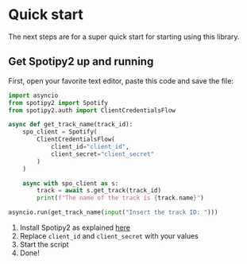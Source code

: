 # Quick start
The next steps are for a super quick start for starting using this library.

## Get Spotipy2 up and running
First, open your favorite text editor, paste this code and save the file:

```python
import asyncio
from spotipy2 import Spotify
from spotipy2.auth import ClientCredentialsFlow

async def get_track_name(track_id):
    spo_client = Spotify(
        ClientCredentialsFlow(
            client_id="client_id",
            client_secret="client_secret"
        )
    )

    async with spo_client as s:
        track = await s.get_track(track_id)
        print(f"The name of the track is {track.name}")

asyncio.run(get_track_name(input("Insert the track ID: ")))
```

1. Install Spotipy2 as explained [here](/introduction/installation)
2. Replace `client_id` and `client_secret` with your values
3. Start the script
4. Done!